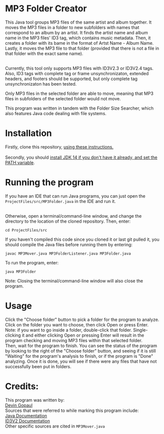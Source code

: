 # MP3 Folder Creator
This Java tool groups MP3 files of the same artist and album together. It moves the MP3 files in a folder to new subfolders with names that correspond to an album by an artist. It finds the artist name and album name in the MP3 files' ID3 tag, which contains music metadata. Then, it creates a folder with its bame in the format of Artst Name - Album Name. Lastly, it moves the MP3 file to that folder (provided that there is not a file in that folder with the exact same name).<br><br>

Currently, this tool only supports MP3 files with ID3V2.3 or ID3V2.4 tags. Also, ID3 tags with complete tag or frame unsynchronizaton, extended headers, and footers should be supported, but only complete tag unsynchronizaton has been tested.

Only MP3 files in the selected folder are able to move, meaning that MP3 files in subfolders of the selected folder would not move.

This program was written in tandem with the Folder Size Searcher, which also features Java code dealing with file systems.

# Installation
Firstly, clone this repository, 
[using these instructions.](https://docs.github.com/en/enterprise/2.13/user/articles/cloning-a-repository)
<br><br>
Secondly, you should [install JDK 14 if you don't have it already, and set the PATH variable](https://docs.oracle.com/en/java/javase/14/install/overview-jdk-installation.html#GUID-8677A77F-231A-40F7-98B9-1FD0B48C346A). 

# Running the program
If you have an IDE that can run Java programs, you can just open the `ProjectFiles/src/MP3Folder.java` in the IDE and run it.<br><br>

Otherwise, open a terminal/command-line window, and change the directory to the location of the cloned repository.
Then, enter:
```
cd ProjectFiles/src
```
If you haven't compiled this code since you cloned it or last git pulled it, you should compile the Java files before running them by entering:
```
javac MP3Mover.java MP3FolderListener.java MP3Folder.java
```
To run the program, enter:
```
java MP3Folder
```
Note: Closing the terminal/command-line window will also close the program.

# Usage
Click the "Choose folder" button to pick a folder for the program to analyze. Click on the folder you want to choose, then click Open or press Enter.<br>
Note: if you want to go inside a folder, double-click that folder. Single-clicking it and either clicking Open or pressing Enter will result in the program checking and moving MP3 files within that selected folder.<br>
Then, wait for the program to finish. You can see the status of the program by looking to the right of the "Choose folder" button, and seeing if it is still "Waiting" for the program's analysis to finish, or if the program is "Done" analyzing. Once it is done, you will see if there were any files that have not successfully been put in folders.

# Credits:
This program was written by:<br>
[Devin Gopaul](https://github.com/DevinGopaul)<br>
Sources that were referred to while marking this program include:<br>
[Java Documentation](https://docs.oracle.com/en/java/javase/14/docs/api/)<br>
[ID3V2 Documentation](https://id3.org)<br>
Other specific sources are cited in `MP3Mover.java`